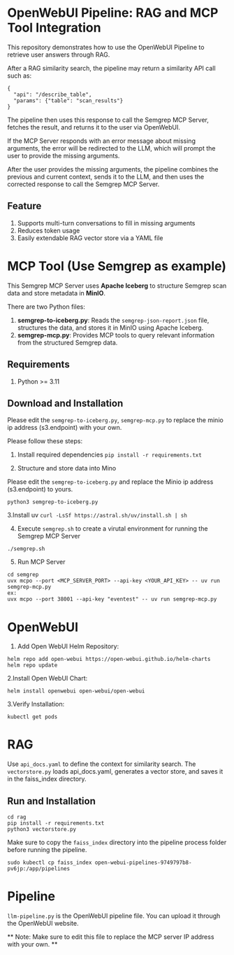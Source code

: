 # OpenWebUI Pipeline: RAG and MCP Tool Integration
This repository demonstrates how to use the OpenWebUI Pipeline to retrieve user answers through RAG.

After a RAG similarity search, the pipeline may return a similarity API call such as:
```
{
  "api": "/describe_table",
  "params": {"table": "scan_results"}
}
```

The pipeline then uses this response to call the Semgrep MCP Server, fetches the result, and returns it to the user via OpenWebUI.

If the MCP Server responds with an error message about missing arguments, the error will be redirected to the LLM, which will prompt the user to provide the missing arguments.

After the user provides the missing arguments, the pipeline combines the previous and current context, sends it to the LLM, and then uses the corrected response to call the Semgrep MCP Server.


## Feature
1. Supports multi-turn conversations to fill in missing arguments
2. Reduces token usage
3. Easily extendable RAG vector store via a YAML file


# MCP Tool (Use Semgrep as example)
This Semgrep MCP Server uses **Apache Iceberg** to structure Semgrep scan data and store metadata in **MinIO**.

There are two Python files:

1. **semgrep-to-iceberg.py**: Reads the `semgrep-json-report.json` file, structures the data, and stores it in MinIO using Apache Iceberg.  
2. **semgrep-mcp.py**: Provides MCP tools to query relevant information from the structured Semgrep data.  

## Requirements

1. Python >= 3.11

## Download and Installation


Please edit the `semgrep-to-iceberg.py`, `semgrep-mcp.py` to replace the minio ip address (s3.endpoint) with your own.

Please follow these steps:

1. Install required dependencies
```pip install -r requirements.txt```

2. Structure and store data into Mino

Please edit the `semgrep-to-iceberg.py` and replace the Minio ip address (s3.endpoint) to yours.

```python3 semgrep-to-iceberg.py```

3.Install uv
```curl -LsSf https://astral.sh/uv/install.sh | sh```

4. Execute `semgrep.sh` to create a virutal environment for running the Semgrep MCP Server
```
./semgrep.sh
```
5. Run MCP Server
```
cd semgrep
uvx mcpo --port <MCP_SERVER_PORT> --api-key <YOUR_API_KEY> -- uv run semgrep-mcp.py
ex:
uvx mcpo --port 38001 --api-key "eventest" -- uv run semgrep-mcp.py
```

# OpenWebUI

1. Add Open WebUI Helm Repository:
```
helm repo add open-webui https://open-webui.github.io/helm-charts
helm repo update
```
2.Install Open WebUI Chart:

```helm install openwebui open-webui/open-webui```

3.Verify Installation:

```kubectl get pods```

# RAG

Use `api_docs.yaml` to define the context for similarity search. The `vectorstore.py` loads api_docs.yaml, generates a vector store, and saves it in the faiss_index directory.

## Run and Installation
```
cd rag
pip install -r requirements.txt
python3 vectorstore.py
```

Make sure to copy the `faiss_index` directory into the pipeline process folder before running the pipeline.

```sudo kubectl cp faiss_index open-webui-pipelines-9749797b8-pv6jp:/app/pipelines```




# Pipeline

`llm-pipeline.py` is the OpenWebUI pipeline file. You can upload it through the OpenWebUI website.

** Note: Make sure to edit this file to replace the MCP server IP address with your own. **

